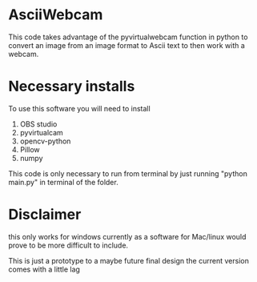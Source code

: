 # AsciiWebcam
This code takes advantage of the pyvirtualwebcam function in python to convert an image from an image format to Ascii text to then work with a webcam.

# Necessary installs
To use this software you will need to install

1. OBS studio
2. pyvirtualcam
3. opencv-python
4. Pillow
5. numpy

This code is only necessary to run from terminal by just running "python main.py" in terminal of the folder. 

# Disclaimer 
this only works for windows currently as a software for Mac/linux would prove to be more difficult to include.

This is just a prototype to a maybe future final design the current version comes with a little lag

